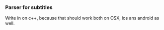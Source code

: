 ### Parser for subtitles

Write in on c++, because that should work both on OSX, ios ans android as well.
